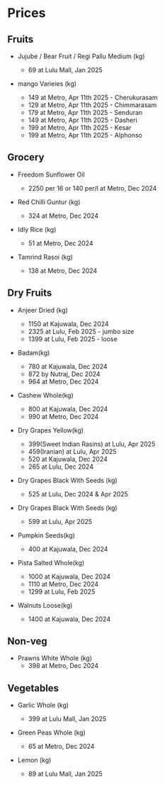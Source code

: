 # Prices


## Fruits
    
* Jujube / Bear Fruit / Regi Pallu Medium  (kg)
  - 69 at Lulu Mall, Jan 2025

* mango Varieies (kg)
  - 149 at Metro, Apr 11th 2025 - Cherukurasam
  - 129 at Metro, Apr 11th 2025 - Chimmarasam
  - 179 at Metro, Apr 11th 2025 - Senduran
  - 149 at Metro, Apr 11th 2025 - Dasheri
  - 199 at Metro, Apr 11th 2025 - Kesar
  - 199 at Metro, Apr 11th 2025 - Alphonso
 
## Grocery

* Freedom Sunflower Oil
   - 2250 per 16 or 140 per/l at Metro, Dec 2024
     
* Red Chilli Guntur (kg)
  - 324 at Metro, Dec 2024

* Idly Rice (kg)
  - 51 at Metro, Dec 2024

* Tamrind Rasoi (kg)
  - 138 at Metro, Dec 2024

  
## Dry Fruits

* Anjeer Dried (kg)
  - 1150 at Kajuwala, Dec 2024
  - 2325 at Lulu, Feb 2025 - jumbo size
  - 1399 at Lulu, Feb 2025 - loose

* Badam(kg)
  - 780 at Kajuwala, Dec 2024
  - 872 by Nutraj, Dec 2024
  - 964 at Metro, Dec 2024
  
* Cashew Whole(kg)
  - 800 at Kajuwala, Dec 2024
  - 990 at Metro, Dec 2024
    
* Dry Grapes Yellow(kg)
  - 399(Sweet Indian Rasins) at Lulu, Apr 2025
  - 459(Iranian) at Lulu, Apr 2025
  - 520 at Kajuwala, Dec 2024
  - 265 at Lulu, Dec 2024
    
* Dry Grapes Black With Seeds (kg)
  - 525 at Lulu, Dec 2024 & Apr 2025

* Dry Grapes Black With Seeds (kg)
  - 599 at Lulu, Apr 2025

* Pumpkin Seeds(kg)
  - 400 at Kajuwala, Dec 2024
    
* Pista Salted Whole(kg)
  - 1000 at Kajuwala, Dec 2024
  - 1110 at Metro, Dec 2024
  - 1299 at Lulu, Feb 2025
 
* Walnuts Loose(kg)
  - 1400 at Kajuwala, Dec 2024


## Non-veg 
* Prawns White Whole (kg)
  - 398 at Metro, Dec 2024


## Vegetables 

* Garlic Whole (kg)
  - 399 at Lulu Mall, Jan 2025
    
* Green Peas Whole (kg)
  - 65 at Metro, Dec 2024
    
* Lemon (kg)
  - 89 at Lulu Mall, Jan 2025 
